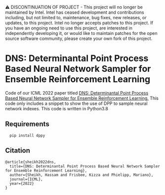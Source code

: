 ⚠️ DISCONTINUATION OF PROJECT - This project will no longer be maintained by Intel. Intel has ceased development and contributions including, but not limited to, maintenance, bug fixes, new releases, or updates, to this project. Intel no longer accepts patches to this project. If you have an ongoing need to use this project, are interested in independently developing it, or would like to maintain patches for the open source software community, please create your own fork of this project.

# DNS: Determinantal Point Process Based Neural Network Sampler for Ensemble Reinforcement Learning

Code of our ICML 2022 paper titled [DNS: Determinantal Point Process Based Neural Network Sampler for Ensemble Reinforcement Learning.](https://arxiv.org/abs/2201.13357)
This code only includes a snippet to show the use of DPP to sample neural network indexes. This code is written in Python3.8





## Requirements

```
  pip install dppy
```


## Citation

```
@article{sheikh2022dns,
  title={DNS: Determinantal Point Process Based Neural Network Sampler for Ensemble Reinforcement Learning},
  author={Sheikh, Hassam and Frisbee, Kizza and Phielipp, Mariano},
  journal={ICML},
  year={2022}
}
```

